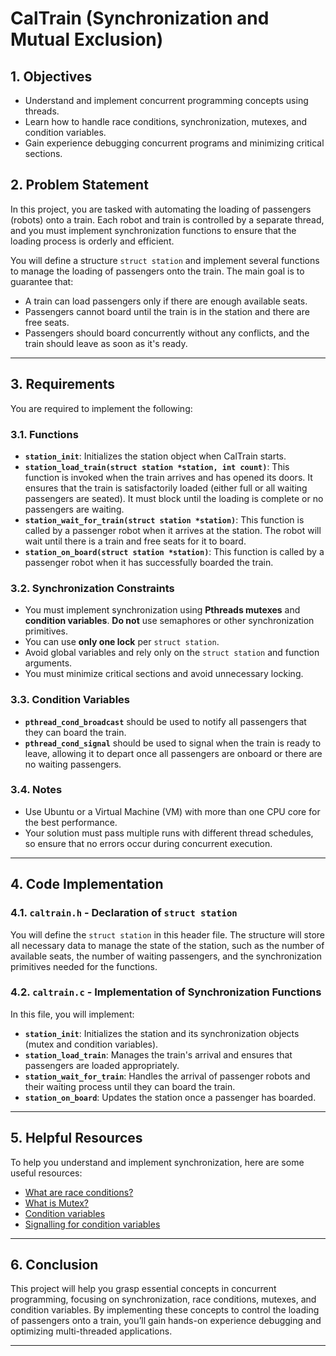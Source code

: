 # CalTrain (Synchronization and Mutual Exclusion)

## 1. Objectives

- Understand and implement concurrent programming concepts using threads.
- Learn how to handle race conditions, synchronization, mutexes, and condition variables.
- Gain experience debugging concurrent programs and minimizing critical sections.

## 2. Problem Statement

In this project, you are tasked with automating the loading of passengers (robots) onto a train. Each robot and train is controlled by a separate thread, and you must implement synchronization functions to ensure that the loading process is orderly and efficient.

You will define a structure `struct station` and implement several functions to manage the loading of passengers onto the train. The main goal is to guarantee that:
- A train can load passengers only if there are enough available seats.
- Passengers cannot board until the train is in the station and there are free seats.
- Passengers should board concurrently without any conflicts, and the train should leave as soon as it's ready.

---

## 3. Requirements

You are required to implement the following:

### 3.1. Functions

- **`station_init`**: Initializes the station object when CalTrain starts.
- **`station_load_train(struct station *station, int count)`**: This function is invoked when the train arrives and has opened its doors. It ensures that the train is satisfactorily loaded (either full or all waiting passengers are seated). It must block until the loading is complete or no passengers are waiting.
- **`station_wait_for_train(struct station *station)`**: This function is called by a passenger robot when it arrives at the station. The robot will wait until there is a train and free seats for it to board.
- **`station_on_board(struct station *station)`**: This function is called by a passenger robot when it has successfully boarded the train.

### 3.2. Synchronization Constraints
- You must implement synchronization using **Pthreads mutexes** and **condition variables**. **Do not** use semaphores or other synchronization primitives.
- You can use **only one lock** per `struct station`.
- Avoid global variables and rely only on the `struct station` and function arguments.
- You must minimize critical sections and avoid unnecessary locking.

### 3.3. Condition Variables
- **`pthread_cond_broadcast`** should be used to notify all passengers that they can board the train.
- **`pthread_cond_signal`** should be used to signal when the train is ready to leave, allowing it to depart once all passengers are onboard or there are no waiting passengers.

### 3.4. Notes
- Use Ubuntu or a Virtual Machine (VM) with more than one CPU core for the best performance.
- Your solution must pass multiple runs with different thread schedules, so ensure that no errors occur during concurrent execution.
  
---

## 4. Code Implementation

### 4.1. **`caltrain.h`** - Declaration of `struct station`
You will define the `struct station` in this header file. The structure will store all necessary data to manage the state of the station, such as the number of available seats, the number of waiting passengers, and the synchronization primitives needed for the functions.

### 4.2. **`caltrain.c`** - Implementation of Synchronization Functions
In this file, you will implement:
- **`station_init`**: Initializes the station and its synchronization objects (mutex and condition variables).
- **`station_load_train`**: Manages the train's arrival and ensures that passengers are loaded appropriately.
- **`station_wait_for_train`**: Handles the arrival of passenger robots and their waiting process until they can board the train.
- **`station_on_board`**: Updates the station once a passenger has boarded.

---

## 5. Helpful Resources

To help you understand and implement synchronization, here are some useful resources:
- [What are race conditions?](https://youtu.be/FY9livorrJI)
- [What is Mutex?](https://youtu.be/oq29KUy29iQ)
- [Condition variables](https://youtu.be/0sVGnxg6Z3k?feature=shared)
- [Signalling for condition variables](https://youtu.be/RtTlIvnBw10?feature=shared)

---

## 6. Conclusion

This project will help you grasp essential concepts in concurrent programming, focusing on synchronization, race conditions, mutexes, and condition variables. By implementing these concepts to control the loading of passengers onto a train, you’ll gain hands-on experience debugging and optimizing multi-threaded applications.

---
